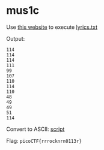 # mus1c

Use [this website](https://codewithrockstar.com/online) to execute [lyrics.txt](lyrics.txt)

Output:
```
114
114
114
111
99
107
110
114
110
48
49
49
51
114
```

Convert to ASCII: [script](solve.py)

Flag: `picoCTF{rrrocknrn0113r}`
